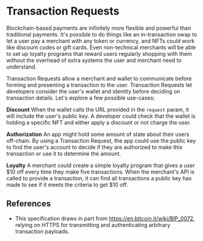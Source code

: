 # Transaction Requests

Blockchain-based payments are infinitely more flexible and powerful than traditional payments. It's possible to do things like an in-transaction swap to let a user pay a merchant with any token or currency, and NFTs could work like discount codes or gift cards. Even non-technical merchants will be able to set up loyalty programs that reward users regularly shopping with them without the overhead of extra systems the user and merchant need to understand.

Transaction Requests allow a merchant and wallet to communicate before forming and presenting a transaction to the user. Transaction Requests let developers consider the user's wallet and identity before deciding on transaction details. Let's explore a few possible use-cases:

**Discount**
When the wallet calls the URL provided in the `request` param, it will include the user's public key. A developer could check that the wallet is holding a specific NFT and either apply a discount or not charge the user.

**Authorization**
An app might hold some amount of state about their users off-chain. By using a Transaction Request, the app could use the public key to find the user's account to decide if they are authorized to make this transaction or use it to determine the amount.

**Loyalty**
A merchant could create a simple loyalty program that gives a user $10 off every time they make five transactions. When the merchant's API is called to provide a transaction, it can find all transactions a public key has made to see if it meets the criteria to get $10 off.

## References
* This specification draws in part from https://en.bitcoin.it/wiki/BIP_0072, relying on HTTPS for transmitting and authenticating arbitrary transaction payloads.
